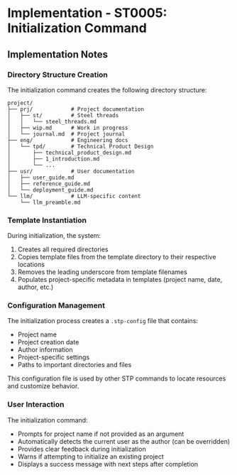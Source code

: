 # Implementation - ST0005: Initialization Command

## Implementation Notes

### Directory Structure Creation

The initialization command creates the following directory structure:

```
project/
├── prj/            # Project documentation
│   ├── st/         # Steel threads
│   │   └── steel_threads.md
│   ├── wip.md      # Work in progress
│   └── journal.md  # Project journal
├── eng/            # Engineering docs
│   └── tpd/        # Technical Product Design
│       ├── technical_product_design.md
│       ├── 1_introduction.md
│       └── ...
├── usr/            # User documentation
│   ├── user_guide.md
│   ├── reference_guide.md
│   └── deployment_guide.md
└── llm/            # LLM-specific content
    └── llm_preamble.md
```

### Template Instantiation

During initialization, the system:
1. Creates all required directories
2. Copies template files from the template directory to their respective locations
3. Removes the leading underscore from template filenames
4. Populates project-specific metadata in templates (project name, date, author, etc.)

### Configuration Management

The initialization process creates a `.stp-config` file that contains:
- Project name
- Project creation date
- Author information
- Project-specific settings
- Paths to important directories and files

This configuration file is used by other STP commands to locate resources and customize behavior.

### User Interaction

The initialization command:
- Prompts for project name if not provided as an argument
- Automatically detects the current user as the author (can be overridden)
- Provides clear feedback during initialization
- Warns if attempting to initialize an existing project
- Displays a success message with next steps after completion

